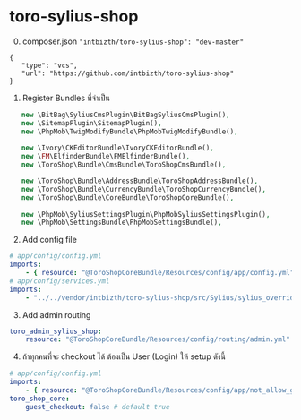 # toro-sylius-shop

0. composer.json
`"intbizth/toro-sylius-shop": "dev-master"`
```
{
   "type": "vcs",
   "url": "https://github.com/intbizth/toro-sylius-shop"
}
```

1. Register Bundles ที่จำเป็น
```php
   new \BitBag\SyliusCmsPlugin\BitBagSyliusCmsPlugin(),
   new \SitemapPlugin\SitemapPlugin(),
   new \PhpMob\TwigModifyBundle\PhpMobTwigModifyBundle(),
   
   new \Ivory\CKEditorBundle\IvoryCKEditorBundle(),
   new \FM\ElfinderBundle\FMElfinderBundle(),
   new \ToroShop\Bundle\CmsBundle\ToroShopCmsBundle(),

   new \ToroShop\Bundle\AddressBundle\ToroShopAddressBundle(),
   new \ToroShop\Bundle\CurrencyBundle\ToroShopCurrencyBundle(),
   new \ToroShop\Bundle\CoreBundle\ToroShopCoreBundle(),
   
   new \PhpMob\SyliusSettingsPlugin\PhpMobSyliusSettingsPlugin(),
   new \PhpMob\SettingsBundle\PhpMobSettingsBundle(),
```

2. Add config file
```yaml
# app/config/config.yml
imports:
    - { resource: "@ToroShopCoreBundle/Resources/config/app/config.yml" }
# app/config/services.yml
imports:
    - "../../vendor/intbizth/toro-sylius-shop/src/Sylius/sylius_override.yml"
```

3. Add admin routing
```yaml
toro_admin_sylius_shop:
    resource: "@ToroShopCoreBundle/Resources/config/routing/admin.yml"
```

4. ถ้าทุกคนที่จะ checkout ได้ ต้องเป็น User (Login) ให้ setup ดังนี้
```yaml
# app/config/config.yml
imports:
    - { resource: "@ToroShopCoreBundle/Resources/config/app/not_allow_guest_checkout.yml" }
toro_shop_core:
    guest_checkout: false # default true
```






